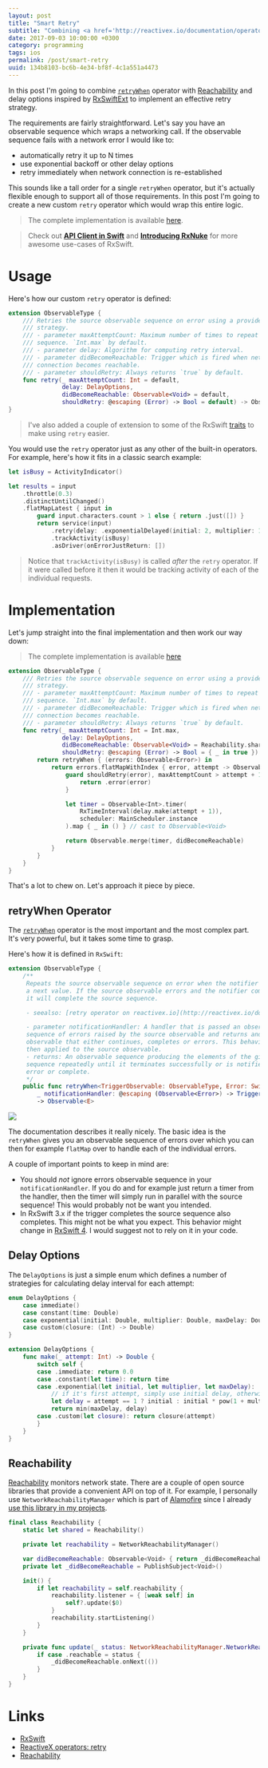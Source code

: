 ```yaml
---
layout: post
title: "Smart Retry"
subtitle: "Combining <a href='http://reactivex.io/documentation/operators/retry.html'>retryWhen</a> operator with <a href='https://developer.apple.com/library/content/samplecode/Reachability/Introduction/Intro.html'>Reachability</a> and delay options inspired by <a href='https://github.com/RxSwiftCommunity/RxSwiftExt'>RxSwiftExt</a> to implement an effective retry strategy"
date: 2017-09-03 10:00:00 +0300
category: programming
tags: ios
permalink: /post/smart-retry
uuid: 134b8103-bc6b-4e34-bf8f-4c1a551a4473
---
```


In this post I'm going to combine [`retryWhen`](http://reactivex.io/documentation/operators/retry.html) operator with [Reachability](https://developer.apple.com/library/content/samplecode/Reachability/Introduction/Intro.html) and delay options inspired by [RxSwiftExt](https://github.com/RxSwiftCommunity/RxSwiftExt) to implement an effective retry strategy.

The requirements are fairly straightforward. Let's say you have an observable sequence which wraps a networking call. If the observable sequence fails with a network error I would like to:

- automatically retry it up to N times
- use exponential backoff or other delay options
- retry immediately when network connection is re-established

This sounds like a tall order for a single `retryWhen` operator, but it's actually flexible enough to support all of those requirements. In this post I'm going to create a new custom `retry` operator which would wrap this entire logic.

> The complete implementation is available [here](https://gist.github.com/kean/95b69ef1a90bb62e9b81e924a0a71437).

> Check out <a href="{{ site.url }}/post/api-client">**API Client in Swift**</a> and <a href="{{ site.url }}/post/introducing-rxnuke">**Introducing RxNuke**</a> for more awesome use-cases of RxSwift.

# Usage

Here's how our custom `retry` operator is defined:

```swift
extension ObservableType {
    /// Retries the source observable sequence on error using a provided retry
    /// strategy.
    /// - parameter maxAttemptCount: Maximum number of times to repeat the
    /// sequence. `Int.max` by default.
    /// - parameter delay: Algorithm for computing retry interval.
    /// - parameter didBecomeReachable: Trigger which is fired when network
    /// connection becomes reachable.
    /// - parameter shouldRetry: Always returns `true` by default.
    func retry(_ maxAttemptCount: Int = default,
               delay: DelayOptions,
               didBecomeReachable: Observable<Void> = default,
               shouldRetry: @escaping (Error) -> Bool = default) -> Observable<E>
}
```

> I've also added a couple of extension to some of the RxSwift [traits](https://github.com/ReactiveX/RxSwift/blob/master/Documentation/Traits.md) to make using `retry` easier.

You would use the `retry` operator just as any other of the built-in operators. For example, here's how it fits in a classic search example:

```swift
let isBusy = ActivityIndicator()

let results = input
    .throttle(0.3)
    .distinctUntilChanged()
    .flatMapLatest { input in
        guard input.characters.count > 1 else { return .just([]) }
        return service(input)
            .retry(delay: .exponentialDelayed(initial: 2, multiplier: 1, maxDelay: 16))
            .trackActivity(isBusy)
            .asDriver(onErrorJustReturn: [])
```

> Notice that `trackActivity(isBusy)` is called _after_ the `retry` operator. If it were called before it then it would be tracking activity of each of the individual requests.

# Implementation

Let's jump straight into the final implementation and then work our way down:

> The complete implementation is available [here](https://gist.github.com/kean/95b69ef1a90bb62e9b81e924a0a71437)

```swift
extension ObservableType {
    /// Retries the source observable sequence on error using a provided retry
    /// strategy.
    /// - parameter maxAttemptCount: Maximum number of times to repeat the
    /// sequence. `Int.max` by default.
    /// - parameter didBecomeReachable: Trigger which is fired when network
    /// connection becomes reachable.
    /// - parameter shouldRetry: Always returns `true` by default.
    func retry(_ maxAttemptCount: Int = Int.max,
               delay: DelayOptions,
               didBecomeReachable: Observable<Void> = Reachability.shared.didBecomeReachable,
               shouldRetry: @escaping (Error) -> Bool = { _ in true }) -> Observable<E> {
        return retryWhen { (errors: Observable<Error>) in
            return errors.flatMapWithIndex { error, attempt -> Observable<Void> in
                guard shouldRetry(error), maxAttemptCount > attempt + 1 else {
                    return .error(error)
                }

                let timer = Observable<Int>.timer(
                    RxTimeInterval(delay.make(attempt + 1)),
                    scheduler: MainScheduler.instance
                ).map { _ in () } // cast to Observable<Void>

                return Observable.merge(timer, didBecomeReachable)
            }
        }
    }
}
```

That's a lot to chew on. Let's approach it piece by piece.

## retryWhen Operator

The [`retryWhen`](http://reactivex.io/documentation/operators/retry.html) operator is the most important and the most complex part. It's very powerful, but it takes some time to grasp.

Here's how it is defined in `RxSwift`:

```swift
extension ObservableType {
    /**
     Repeats the source observable sequence on error when the notifier emits
     a next value. If the source observable errors and the notifier completes,
     it will complete the source sequence.

     - seealso: [retry operator on reactivex.io](http://reactivex.io/documentation/operators/retry.html)

     - parameter notificationHandler: A handler that is passed an observable
     sequence of errors raised by the source observable and returns and
     observable that either continues, completes or errors. This behavior is
     then applied to the source observable.
     - returns: An observable sequence producing the elements of the given
     sequence repeatedly until it terminates successfully or is notified to
     error or complete.
     */
    public func retryWhen<TriggerObservable: ObservableType, Error: Swift.Error>(
        _ notificationHandler: @escaping (Observable<Error>) -> TriggerObservable)
        -> Observable<E>
```

<img src="{{ site.url }}/images/misc/retryWhen.f.png" style="max-width:500px;">

The documentation describes it really nicely. The basic idea is the `retryWhen` gives you an observable sequence of errors over which you can then for example `flatMap` over to handle each of the individual errors.

A couple of important points to keep in mind are:

- You should _not_ ignore errors observable sequence in your `notificationHandler`. If you do and for example just return a timer from the handler, then the timer will simply run in parallel with the source sequence! This would probably not be want you intended.
- In RxSwift 3.x if the trigger completes the source sequence also completes. This might not be what you expect. This behavior might change in [RxSwift 4](https://github.com/ReactiveX/RxSwift/issues/1082). I would suggest not to rely on it in your code.

## Delay Options

The `DelayOptions` is just a simple enum which defines a number of strategies for calculating delay interval for each attempt:

```swift
enum DelayOptions {
    case immediate()
    case constant(time: Double)
    case exponential(initial: Double, multiplier: Double, maxDelay: Double)
    case custom(closure: (Int) -> Double)
}

extension DelayOptions {
    func make(_ attempt: Int) -> Double {
        switch self {
        case .immediate: return 0.0
        case .constant(let time): return time
        case .exponential(let initial, let multiplier, let maxDelay):
            // if it's first attempt, simply use initial delay, otherwise calculate delay
            let delay = attempt == 1 ? initial : initial * pow(1 + multiplier, Double(attempt - 1))
            return min(maxDelay, delay)
        case .custom(let closure): return closure(attempt)
        }
    }
}
```

## Reachability

[Reachability](https://developer.apple.com/library/content/samplecode/Reachability/Introduction/Intro.html) monitors network state. There are a couple of open source libraries that provide a convenient API on top of it. For example, I personally use `NetworkReachabilityManager` which is part of [Alamofire](https://github.com/Alamofire/Alamofire#network-reachability) since I already [use this library in my projects](https://kean.github.io/post/api-client).

```swift
final class Reachability {
    static let shared = Reachability()

    private let reachability = NetworkReachabilityManager()

    var didBecomeReachable: Observable<Void> { return _didBecomeReachable.asObservable() }
    private let _didBecomeReachable = PublishSubject<Void>()

    init() {
        if let reachability = self.reachability {
            reachability.listener = { [weak self] in
                self?.update($0)
            }
            reachability.startListening()
        }
    }

    private func update(_ status: NetworkReachabilityManager.NetworkReachabilityStatus) {
        if case .reachable = status {
            _didBecomeReachable.onNext(())
        }
    }
}
```

# Links

- [RxSwift](https://github.com/ReactiveX/RxSwift)
- [ReactiveX operators: retry](http://reactivex.io/documentation/operators/retry.html)
- [Reachability](https://developer.apple.com/library/content/samplecode/Reachability/Introduction/Intro.html)

